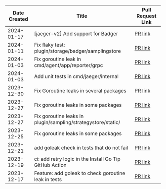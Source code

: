 | Date Created | Title | Pull Request Link |
| ------------ | ----- | ----------------- |
| 2024-01-17 | [jaeger-v2] Add support for Badger | [PR link](https://github.com/jaegertracing/jaeger/pull/5112) |
| 2024-01-11 | Fix flaky test: plugin/storage/badger/samplingstore | [PR link](https://github.com/jaegertracing/jaeger/pull/5094) |
| 2024-01-03 | Fix goroutine leak in cmd/agent/app/reporter/grpc | [PR link](https://github.com/jaegertracing/jaeger/pull/5075) |
| 2024-01-03 | Add unit tests in cmd/jaeger/internal | [PR link](https://github.com/jaegertracing/jaeger/pull/5069) |
| 2023-12-30 | Fix Goroutine leaks in several packages | [PR link](https://github.com/jaegertracing/jaeger/pull/5066) |
| 2023-12-27 | Fix goroutine leaks in some packages | [PR link](https://github.com/jaegertracing/jaeger/pull/5048) |
| 2023-12-27 | Fix goroutine leaks in plugin/sampling/strategystore/static/ | [PR link](https://github.com/jaegertracing/jaeger/pull/5047) |
| 2023-12-25 | Fix goroutine leaks in some packages | [PR link](https://github.com/jaegertracing/jaeger/pull/5038) |
| 2023-12-21 | add goleak check in tests that do not fail | [PR link](https://github.com/jaegertracing/jaeger/pull/5025) |
| 2023-12-19 | ci: add retry logic in the Install Go Tip GitHub Action | [PR link](https://github.com/jaegertracing/jaeger/pull/5022) |
| 2023-12-17 | Feature: add goleak to check goroutine leak in tests | [PR link](https://github.com/jaegertracing/jaeger/pull/5010) |
